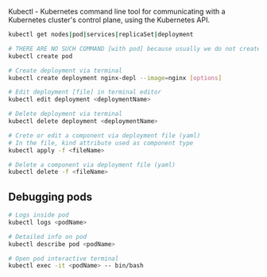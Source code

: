 Kubectl - Kubernetes command line tool for communicating with a Kubernetes cluster's control plane, using the Kubernetes API.

```bash
kubectl get nodes|pod|services|replicaSet|deployment
```
```bash
# THERE ARE NO SUCH COMMAND [with pod] because usually we do not create pods directly
kubectl create pod
```
```bash
# Create deployment via terminal
kubectl create deployment nginx-depl --image=nginx [options]
```
```bash
# Edit deployment [file] in terminal editor
kubectl edit deployment <deploymentName>
```
```bash
# Delete deployment via terminal
kubectl delete deployment <deploymentName>
```
```bash
# Crete or edit a component via deployment file (yaml)
# In the file, kind attribute used as component type
kubectl apply -f <fileName>
```
```bash
# Delete a component via deployment file (yaml)
kubectl delete -f <fileName>
```
## Debugging pods
```bash
# Logs inside pod
kubectl logs <podName>
```
```bash
# Detailed info on pod
kubectl describe pod <podName>
```
```bash
# Open pod interactive terminal
kubectl exec -it <podName> -- bin/bash
```
